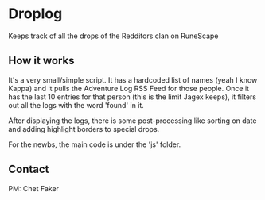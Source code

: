 # Droplog
Keeps track of all the drops of the Redditors clan on RuneScape

## How it works
It's a very small/simple script. It has a hardcoded list of names (yeah I know Kappa) and 
it pulls the Adventure Log RSS Feed for those people. Once it has the last 10 entries for that person
(this is the limit Jagex keeps), it filters out all the logs with the word 'found' in it.

After displaying the logs, there is some post-processing like sorting on date and adding highlight
borders to special drops.

For the newbs, the main code is under the 'js' folder.

## Contact

PM: Chet Faker
